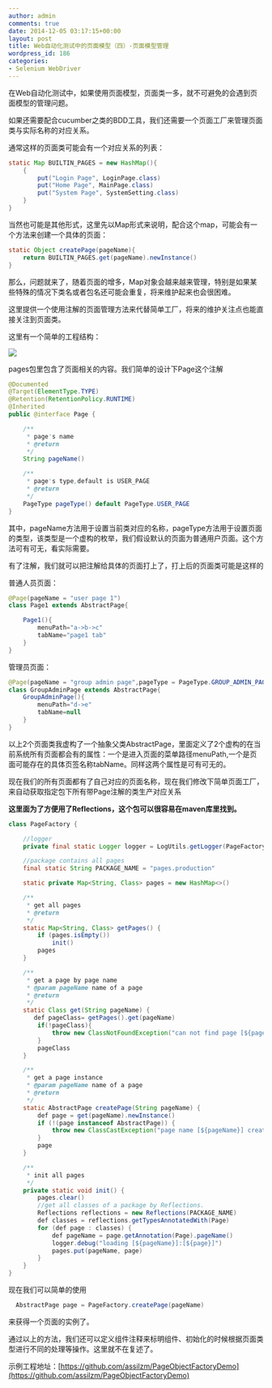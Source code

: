 ```yaml
---
author: admin
comments: true
date: 2014-12-05 03:17:15+00:00
layout: post
title: Web自动化测试中的页面模型（四）-页面模型管理
wordpress_id: 186
categories:
- Selenium WebDriver
---
```


在Web自动化测试中，如果使用页面模型，页面类一多，就不可避免的会遇到页面模型的管理问题。

如果还需要配合cucumber之类的BDD工具，我们还需要一个页面工厂来管理页面类与实际名称的对应关系。

通常这样的页面类可能会有一个对应关系的列表：

```java
static Map BUILTIN_PAGES = new HashMap(){
    {
        put("Login Page", LoginPage.class)
        put("Home Page", MainPage.class)
        put("System Page", SystemSetting.class)
    }
}
```

当然也可能是其他形式，这里先以Map形式来说明，配合这个map，可能会有一个方法来创建一个具体的页面：

```java
static Object createPage(pageName){
    return BUILTIN_PAGES.get(pageName).newInstance()
}
```

那么，问题就来了，随着页面的增多，Map对象会越来越来管理，特别是如果某些特殊的情况下类名或者包名还可能会重复，将来维护起来也会很困难。

这里提供一个使用注解的页面管理方法来代替简单工厂，将来的维护关注点也能直接关注到页面类。

这里有一个简单的工程结构：

![](http://img.blog.csdn.net/20141119152431349)

pages包里包含了页面相关的内容。我们简单的设计下Page这个注解

```java
@Documented
@Target(ElementType.TYPE)
@Retention(RetentionPolicy.RUNTIME)
@Inherited
public @interface Page {

    /**
     * page's name
     * @return
     */
    String pageName()

    /**
     * page's type,default is USER_PAGE
     * @return
     */
    PageType pageType() default PageType.USER_PAGE
}
```

其中，pageName方法用于设置当前类对应的名称，pageType方法用于设置页面的类型，该类型是一个虚构的枚举，我们假设默认的页面为普通用户页面。这个方法可有可无，看实际需要。

有了注解，我们就可以把注解给具体的页面打上了，打上后的页面类可能是这样的

普通人员页面：

```java
@Page(pageName = "user page 1")
class Page1 extends AbstractPage{

    Page1(){
        menuPath="a->b->c"
        tabName="page1 tab"
    }
}
```

管理员页面：

```java
@Page(pageName = "group admin page",pageType = PageType.GROUP_ADMIN_PAGE)
class GroupAdminPage extends AbstractPage{
    GroupAdminPage(){
        menuPath="d->e"
        tabName=null
    }
}
```

以上2个页面类我虚构了一个抽象父类AbstractPage，里面定义了2个虚构的在当前系统所有页面都会有的属性：一个是进入页面的菜单路径menuPath,一个是页面可能存在的具体页签名称tabName。同样这两个属性是可有可无的。

现在我们的所有页面都有了自己对应的页面名称，现在我们修改下简单页面工厂，来自动获取指定包下所有带Page注解的类生产对应关系

**这里面为了方便用了Reflections，这个包可以很容易在maven库里找到。**


```java
class PageFactory {

    //logger
    private final static Logger logger = LogUtils.getLogger(PageFactory)

    //package contains all pages
    final static String PACKAGE_NAME = "pages.production"

    static private Map<String, Class> pages = new HashMap<>()

    /**
     * get all pages
     * @return
     */
    static Map<String, Class> getPages() {
        if (pages.isEmpty())
            init()
        pages
    }

    /**
     * get a page by page name
     * @param pageName name of a page
     * @return
     */
    static Class get(String pageName) {
       def pageClass= getPages().get(pageName)
        if(!pageClass){
            throw new ClassNotFoundException("can not find page [${pageName}]")
        }
        pageClass
    }

    /**
     * get a page instance
     * @param pageName name of a page
     * @return
     */
    static AbstractPage createPage(String pageName) {
        def page = get(pageName).newInstance()
        if (!(page instanceof AbstractPage)) {
            throw new ClassCastException("page name [${pageName}] create a page [${page.class}] is not a instance of AbstractPage.")
        }
        page
    }

    /**
     * init all pages
     */
    private static void init() {
        pages.clear()
        //get all classes of a package by Reflections.
        Reflections reflections = new Reflections(PACKAGE_NAME)
        def classes = reflections.getTypesAnnotatedWith(Page)
        for (def page : classes) {
            def pageName = page.getAnnotation(Page).pageName()
            logger.debug("loading [${pageName}]:[${page}]")
            pages.put(pageName, page)
        }
    }
}
```


现在我们可以简单的使用

```java
  AbstractPage page = PageFactory.createPage(pageName)
```

来获得一个页面的实例了。

通过以上的方法，我们还可以定义组件注释来标明组件、初始化的时候根据页面类型进行不同的处理等操作。这里就不在复述了。

示例工程地址：[https://github.com/assilzm/PageObjectFactoryDemo](https://github.com/assilzm/PageObjectFactoryDemo)
